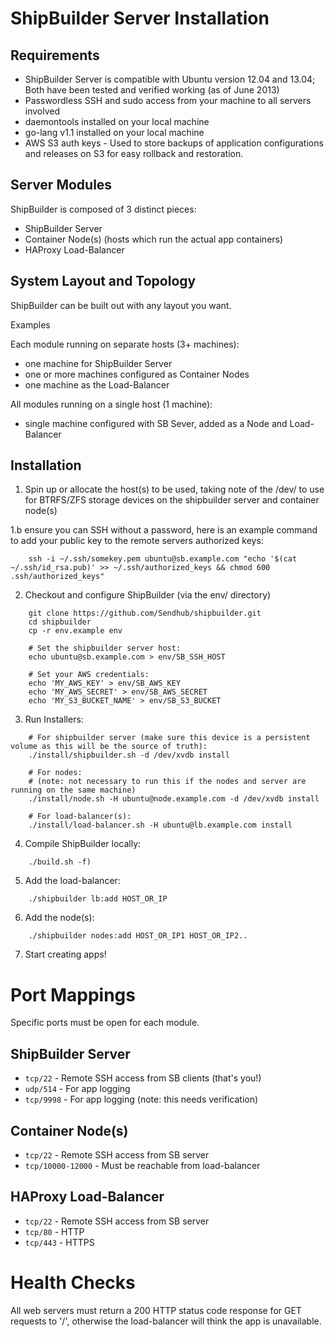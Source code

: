 ShipBuilder Server Installation
===============================

Requirements
------------
* ShipBuilder Server is compatible with Ubuntu version 12.04 and 13.04; Both have been tested and verified working (as of June 2013)
* Passwordless SSH and sudo access from your machine to all servers involved
* daemontools installed on your local machine
* go-lang v1.1 installed on your local machine
* AWS S3 auth keys - Used to store backups of application configurations and releases on S3 for easy rollback and restoration.

Server Modules
--------------

ShipBuilder is composed of 3 distinct pieces:

* ShipBuilder Server
* Container Node(s) (hosts which run the actual app containers)
* HAProxy Load-Balancer

System Layout and Topology
--------------------------

ShipBuilder can be built out with any layout you want.

Examples

Each module running on separate hosts (3+ machines):

- one machine for ShipBuilder Server
- one or more machines configured as Container Nodes
- one machine as the Load-Balancer

All modules running on a single host (1 machine):

- single machine configured with SB Sever, added as a Node and Load-Balancer

Installation
------------
1. Spin up or allocate the host(s) to be used, taking note of the /dev/<DEVICE> to use for BTRFS/ZFS storage devices on the shipbuilder server and container node(s)

1.b ensure you can SSH without a password, here is an example command to add your public key to the remote servers authorized keys:
```
    ssh -i ~/.ssh/somekey.pem ubuntu@sb.example.com "echo '$(cat ~/.ssh/id_rsa.pub)' >> ~/.ssh/authorized_keys && chmod 600 .ssh/authorized_keys"
```

2. Checkout and configure ShipBuilder (via the env/ directory)
```
    git clone https://github.com/Sendhub/shipbuilder.git
    cd shipbuilder
    cp -r env.example env

    # Set the shipbuilder server host:        
    echo ubuntu@sb.example.com > env/SB_SSH_HOST

    # Set your AWS credentials:
    echo 'MY_AWS_KEY' > env/SB_AWS_KEY
    echo 'MY_AWS_SECRET' > env/SB_AWS_SECRET
    echo 'MY_S3_BUCKET_NAME' > env/SB_S3_BUCKET
```

3. Run Installers:
```
    # For shipbuilder server (make sure this device is a persistent volume as this will be the source of truth):
    ./install/shipbuilder.sh -d /dev/xvdb install

    # For nodes:
    # (note: not necessary to run this if the nodes and server are running on the same machine)
    ./install/node.sh -H ubuntu@node.example.com -d /dev/xvdb install

    # For load-balancer(s):
    ./install/load-balancer.sh -H ubuntu@lb.example.com install
```

4. Compile ShipBuilder locally:
```
    ./build.sh -f)
```

5. Add the load-balancer:
```
    ./shipbuilder lb:add HOST_OR_IP
```

6. Add the node(s):
```
    ./shipbuilder nodes:add HOST_OR_IP1 HOST_OR_IP2..
```

7. Start creating apps!


Port Mappings
=============

Specific ports must be open for each module.

ShipBuilder Server
------------------

- `tcp/22` - Remote SSH access from SB clients (that's you!)
- `udp/514` - For app logging
- `tcp/9998` - For app logging (note: this needs verification)

Container Node(s)
-----------------

- `tcp/22` - Remote SSH access from SB server
- `tcp/10000-12000` - Must be reachable from load-balancer

HAProxy Load-Balancer
---------------------

- `tcp/22` - Remote SSH access from SB server
- `tcp/80` - HTTP
- `tcp/443` - HTTPS


Health Checks
=============

All web servers must return a 200 HTTP status code response for GET requests to '/', otherwise the load-balancer will think the app is unavailable.




